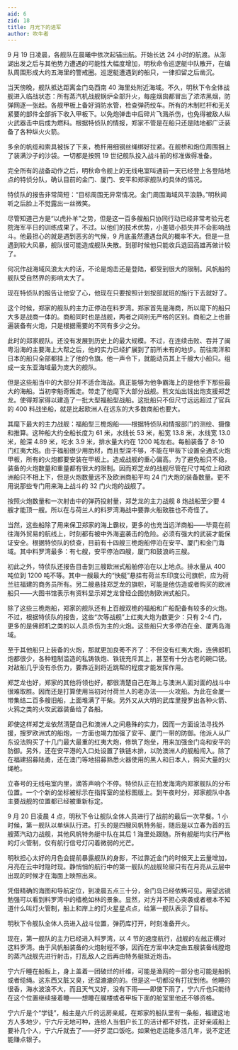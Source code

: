 ```yaml
---
aid: 6
zid: 18
title: 月光下的进军
author: 吹牛者
---
```


9 月 19 日凌晨，各舰队在晨曦中依次起锚出航。开始长达 24 小时的航渡。从澎湖出发之后与其他势力遭遇的可能性大幅度增加，明秋命令巡逻艇中队散开，在编队周围形成大约五海里的警戒圈。巡逻艇遭遇到的船只，一律扣留之后凿沉。

当天傍晚，舰队抵达距离金门岛西南 40 海里处附近海域。不久，明秋下令全体战舰进入临战状态：所有蒸汽机战舰锅炉全部升火，每座烟囱都冒出了浓浓黑烟，防弹网逐一张起。各舰甲板上备好消防水管，检查弹药绞车。所有的木制栏杆和无关紧要的部件全部拆下收入甲板下。以免炮弹击中后碎片飞溅杀伤，也免得被敌人纵火武器击中后成为燃料。根据特侦队的情报，郑家不管是在船只还是陆地都广泛装备了各种纵火火箭。

多余的帆缆和索具被拆了下来，桅杆用细钢丝绳绑好拉紧。在舰桥和炮位周围捆上了装满沙子的沙袋。一切都是按照 19 世纪舰队投入战斗前的标准做得准备。

完全所有的战备动作之后，明秋命令舰上的无线电室叫通前一天已经登上各登陆地点的特侦分队，确认目前的金门、厦门、安平和郑家舰队的具体的情况。

特侦队的报告非常简短：“目标周围无异常情况。金门周围海域风平浪静。”明秋闻听之后脸上不觉露出一丝微笑。

尽管知道己方是“以虎扑羊”之势，但是这一百多艘船只协同行动已经非常考验元老院海军平日的训练成果了。不过。以他们的技术优势，小差错小损失并不会影响战斗。他最担心的就是遇到恶劣的气候，9 月底虽然遭遇台风的概率不大。但是一旦遇到较大风暴，舰队很可能造成舰队失散。到那时候他只能收兵退回高雄再做计较了。

何况作战海域风浪太大的话，不论是炮击还是登陆，都受到很大的限制。风帆船的舰队受自然界的影响太大了。

现在特侦队的报告让他安了心，他现在只要按照计划按部就班的施行下去就好了。

这个时候，郑家的舰队的主力正停泊在料罗湾。郑家首先是海商，所以麾下的船只大多是战商一体的。商船同时也是战舰，两者之间别无严格的区别。商船之上也普遍装备有火炮，只是根据需要的不同有多少之分。

此时的郑家舰队。还没有发展到历史上的最大规模。不过，在连续击败、吞并了闽粤沿海的主要海上大帮之后，他的实力已经扩展到了前所未有的地步。前往南洋和日本的船只全部都挂上了他的令旗。他一声令下，就能动员其上千艘大小船只。组成一支东亚海域最为庞大的舰队。

但是这些船当中的大部分并不适合海战。真正能够为他争霸海上的是他手下那些最大的海船。当初李魁奇叛走。带走了他麾下大部分战舰。熊文灿出钱出炮支援郑芝龙。使得郑家得以建造了一批大型福船型战船。这批船只不但尺寸远远超过了官兵的 400 料战坐船，就是比起欧洲人在远东的大多数商船也要大。

其麾下最大的主力战舰：福船型三桅炮船——根据特侦队和情报部门的测绘、摄像和推算。这种船大约全船长度为 61 米，水线长 53 米，船宽 13.8 米，水线宽 13.0 米，舱深 4.89 米，吃水 3.9 米，排水量大约在 1200 吨左右。每船装备了 8-10 门红夷大炮。由于福船很少用肋材，而且型深不够，不能在甲板下设置全通式火炮甲板，所有的火炮都要安装在甲板上。造成战舰的重心偏高。为了避免船只不稳，装备的火炮数量和重量都有很大的限制。因而郑芝龙的战舰尽管在尺寸吨位上和欧洲船只不相上下，但是火炮数量远不及欧洲商船平均 24 门大炮的装备数量。更不用说那些专门用来海上战斗的 32 门火炮的战舰了。

按照火炮数量和一次射击中的弹药投射量，郑芝龙的主力战舰 8 炮战船至少要 4 艘才能顶一艘。所以在与荷兰人的料罗湾海战中要靠火船致胜也不奇怪了。

当然，这些船除了用来保卫郑家的海上霸权，更多的也充当远洋商船——毕竟在前往海外贸易的航线上，时刻都有被中外海盗袭击的危险。必须有强大的武装才能保证安全。根据特侦队的侦查，目前有十四艘三桅炮船停泊在安平、厦门和金门海域。其中料罗湾最多：有七艘，安平停泊四艘，厦门和鼓浪屿三艘。

初此之外，特侦队还报告目击到三艘欧洲式船舶停泊在以上地点。排水量从 400 吨位到 1200 吨不等。其中一艘最大的“快艇”悬挂有荷兰东印度公司旗帜，应为荷兰驻福建的商务员所有。另二艘悬挂郑芝龙的旗帜，可能是他仿造或者购买的欧洲船只——大图书馆表示有资料显示郑芝龙曾经企图仿制欧洲式船只。

除了这些三桅炮船，郑家的舰队还有上百艘双桅的福船和广船配备有较多的火炮。不过，根据特侦队的报告，这些“次等战舰”上红夷大炮为数更少：只有 2-4 门，更多的是佛郎机之类的以人员杀伤为主的火炮。这些船只大多停泊在金、厦两岛海域。

至于其他船只上装备的火炮，那就更加良莠不齐了：不但没有红夷大炮，连佛郎机炮都很少，各种粗制滥造的私铸铁炮、铁铳充斥其上，甚至有十分古老的碗口铳。对敌船几乎没有杀伤力，要靠近到将近跳帮的程度才能发挥作用。

郑芝龙也好，郑家的其他将领也好，都很清楚自己在海上与澳洲人面对面的战斗中很难取胜。因而还是打算使用当初对付荷兰人的老办法——火攻船。为此在金厦一带集结二百多艘旧船，上面堆满了干柴。另外又从大明的武库里搜罗出各种火箭、火鸦之类的火攻武器装备给了各船。

即使这样郑芝龙依然清楚自己和澳洲人之间悬殊的实力，因而一方面设法寻找外援，搜罗欧洲式的船炮，一方面也竭力加强了安平、厦门一带的防御。他派人从广东设法购买了十几门最大最重的红夷大炮，修筑了炮垒，用来加强金门岛和安平的防御。另外，还在安平港的入口处设置了铁链木排，以防澳洲人的舰船闯入。除了在福建招募陆勇，还在澳门等地招募熟悉火器使用的黑人和日本人，购买大量的火绳枪。

立春号的无线电室内里，滴答声响个不停。特侦队正在拍发海湾内郑家舰队的分布位置。一个个新的坐标被标示在指挥室的坐标图版上。到午夜时分，郑家舰队中各主要战舰的位置都已经被重新标定。

9 月 20 日凌晨 4 点，明秋下令让舰队全体人员进行了战前的最后一次早餐。1 小时候，第一舰队以单纵队行进。打头的是四艘风帆特务艇，随后是以立春为首的五艘蒸汽动力战舰，其他风帆特务艇中队在其后 1 海里处跟随。所有舰艇均实行严格的灯火管制，仅有航行信号灯闪着微弱的光芒。

明秋担心太好的月色会提前暴露舰队的身影，不过靠近金门的时候天上云量增加，月亮在云中时隐时现。静悄悄的航行中的第一舰队的战舰轮廓只有在月亮从云层中出现的时候才在海面上映照出来。

凭借精确的海图和导航定位，到凌晨五点三十分，金门岛已经依稀可见。用望远镜勉强可以看到料罗湾中的樯桅如林的景象。显然，对方并不担心突袭或者根本不知道什么叫灯火管制，船上和岸上的灯火星星点点，给第一舰队表示了目标。

明秋下令舰队全体人员进入战斗位置，弹药库打开，时刻准备开火。

现在，第一舰队的主力已经进入料罗湾，以 4 节的速度航行，战舰的左舷正横对这料罗湾。由于风帆船装备的火炮射程不够，因而在方案中决定由五艘装备线膛炮的蒸汽战舰先进行射击，打乱敌人之后再由特务艇抵近炮击。

宁六斤睡在船板上，身上盖着一团破烂的纤维，可能是渔网的一部分也可能是船帆或者缆绳。这东西又脏又臭，还湿漉漉的的。但是这一切都没有打扰到他。他睡的很香，海水波浪不大，而且天气又好，没有下雨——即使下雨了，宁六斤也只能待在这个位置继续接着睡——想睡在艉楼或者甲板下面的舱室里他还不够资格。

宁六斤是个“学徒”，船主是六斤的远房亲戚，在郑家的船队里有一条船，福建这地方人多地少，宁六斤无地可种，连给人当佃户长工的活计都不好找，正好亲戚船上要补几个人，宁六斤就去了——好歹混口饭吃。如果他走运能多活几年，说不定还能赚点银子。
